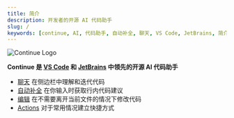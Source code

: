 ```yaml
---
title: 简介
description: 开发者的开源 AI 代码助手
slug: /
keywords: [continue, AI, 代码助手, 自动补全, 聊天, VS Code, JetBrains, 简介]
---
```


![Continue Logo](/img/intro.png)

**Continue 是 [VS Code](https://marketplace.visualstudio.com/items?itemName=Continue.continue) 和 [JetBrains](https://plugins.jetbrains.com/plugin/22707-continue-extension) 中领先的开源 AI 代码助手**

- [聊天](chat/how-to-use-it.md) 在侧边栏中理解和迭代代码
- [自动补全](autocomplete/how-to-use-it.md) 在你输入时获取行内代码建议
- [编辑](edit/how-to-use-it.md) 在不需要离开当前文件的情况下修改代码
- [Actions](actions/how-to-use-it.md) 对于常用情况建立快捷方式
